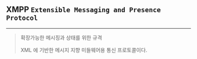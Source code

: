 ## XMPP `Extensible Messaging and Presence Protocol`

---

> 확장가능한 메시징과 상태를 위한 규격
>
> XML 에 기반한 메시지 지향 미들웨어용 통신 프로토콜이다.
>
> 

